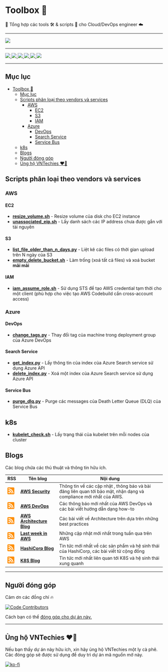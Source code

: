 # Toolbox 🧰

🧰 Tổng hợp các tools 🛠️ & scripts 📝 cho Cloud/DevOps engineer ☁️

---

<a href="https://webuild.community">
	<img src="https://raw.githubusercontent.com/webuild-community/badge/master/svg/made.svg" />
</a>

---

<p float="left">
	<a href="https://vntechies.dev">
		<img src="https://img.shields.io/badge/vntechies.dev-111827?style=for-the-badge&logo=About.me&logoColor=ea580c" />
	</a>
	<a href="https://discord.gg/YecagKUqpS">
		<img src="https://img.shields.io/badge/Discord-5865F2?style=for-the-badge&logo=discord&logoColor=white" />
	</a>
	<a href="https://fb.me/vntechies">
		<img src="https://img.shields.io/badge/Facebook-1877F2?style=for-the-badge&logo=facebook&logoColor=white" />
	</a>
	<a href="https://github.com/vntechies">
		<img src="https://img.shields.io/badge/GitHub-100000?style=for-the-badge&logo=github&logoColor=white" />
	</a>
	<a href="https://twitter.com/vn_techies">
		<img src="https://img.shields.io/badge/Twitter-1DA1F2?style=for-the-badge&logo=twitter&logoColor=white" />
	</a>
	<a href="https://www.youtube.com/channel/UCl_qarJJ3dES5X_CRGQjNLw">
		<img src="https://img.shields.io/badge/YouTube-FF0000?style=for-the-badge&logo=youtube&logoColor=white" />
	</a>
</p>

---

## Mục lục

- [Toolbox 🧰](#toolbox-)
	- [Mục lục](#mục-lục)
	- [Scripts phân loại theo vendors và services](#scripts-phân-loại-theo-vendors-và-services)
		- [AWS](#aws)
			- [EC2](#ec2)
			- [S3](#s3)
			- [IAM](#iam)
		- [Azure](#azure)
			- [DevOps](#devops)
			- [Search Service](#search-service)
			- [Service Bus](#service-bus)
	- [k8s](#k8s)
	- [Blogs](#blogs)
	- [Người đóng góp](#người-đóng-góp)
	- [Ủng hộ VNTechies ❤️‍🔥](#ủng-hộ-vntechies-️)

## Scripts phân loại theo vendors và services

### AWS

#### EC2

- **[resize_volume.sh](aws/ec2/resize_volume.sh)** - Resize volume của disk cho EC2 instance
- **[unassociated_eip.sh](aws/ec2/unassociated_eip.sh)** - Lấy danh sách các IP address chưa được gắn với tài nguyên

#### S3

- **[list_file_older_than_n_days.py](aws/s3/list_file_older_than_n_days.py)** - Liệt kê các files có thời gian upload trên N ngày của S3
- **[empty_delete_bucket.sh](aws/s3/empty_delete_bucket.sh)** - Làm trống (xoá tất cả files) và xoá bucket **mãi mãi**

#### IAM

- **[iam_assume_role.sh](aws/iam/iam_assume_role.sh)** - Sử dụng STS để tạo AWS credential tạm thời cho một client (phù hợp cho việc tạo AWS Codebuild cần cross-account access)

### Azure

#### DevOps

- **[change_tags.py](azure/devops/change_tags.py)** - Thay đổi tag của machine trong deployment group của Azure DevOps

#### Search Service

- **[get_index.py](azure/search_service/get_index.py)** - Lấy thông tin của index của Azure Search service sử dụng Azure API
- **[delete_index.py](azure/search_service/delete_index.py)** - Xoá một index của Azure Search service sử dụng Azure API

#### Service Bus

- **[purge_dlq.py](azure/service_bus/purge_dlq.py)** - Purge các messages của Death Letter Queue (DLQ) của Service Bus

## k8s

- **[kubelet_check.sh](k8s/kubelet_check.sh)** - Lấy trạng thái của kubelet trên mỗi nodes của cluster

## Blogs

Các blog chứa các thủ thuật và thông tin hữu ích.

| RSS                                                                                                                       | Tên blog                                                                | Nội dung                                                                                                           |
| ------------------------------------------------------------------------------------------------------------------------- | ----------------------------------------------------------------------- | ------------------------------------------------------------------------------------------------------------------ |
| <a href="http://blogs.aws.amazon.com/security/blog/feed/"> <img src="rss.png" width="22" height="22" > </a>               | **[AWS Security](https://aws.amazon.com/blogs/security)**               | Thông tin về các cập nhật , thông báo và bài đăng liên quan tới bảo mật, nhận dạng và compliance mới nhất của AWS. |
| <a href="http://blogs.aws.amazon.com/application-management/blog/feed/"> <img src="rss.png" width="22" height="22" > </a> | **[AWS DevOps](https://aws.amazon.com/blogs/devops)**                   | Các thông báo mới nhất của AWS DevOps và các bài viết hướng dẫn dạng how-to                                        |
| <a href="https://aws.amazon.com/blogs/architecture/feed/"> <img src="rss.png" width="22" height="22" > </a>               | **[AWS Architecture Blog](https://aws.amazon.com/blogs/architecture/)** | Các bài viết về Architecture trên dựa trên những best practices                                                    |
| <a href="https://www.lastweekinaws.com/feed/"> <img src="rss.png" width="22" height="22" > </a>                           | **[Last week in AWS](https://www.lastweekinaws.com)**                   | Những cập nhật mới nhất trong tuần qua trên AWS                                                                    |
| <a href="https://www.hashicorp.com/blog/feed.xml"> <img src="rss.png" width="22" height="22" > </a>                       | **[HashiCorp Blog](https://www.hashicorp.com/blog)**                    | Tin tức mới nhất về các sản phẩm và hệ sinh thái của HashiCorp, các bài viết từ cộng đồng                          |
| <a href="https://kubernetes.io/feed.xml"> <img src="rss.png" width="22" height="22" > </a>                                | **[K8S Blog](https://kubernetes.io/blog/)**                             | Tin tức mới nhất liên quan tới K8S và hệ sinh thái xung quanh                                                      |

---

## Người đóng góp

Cảm ơn các đồng chí 🔥

[![Code Contributors](https://contrib.rocks/image?repo=vntechies/toolbox)](https://github.com/vntechies/toolbox/graphs/contributors)

Cách bạn có thể [đóng góp cho dự án này.](https://github.com/vntechies/toolbox/blob/main/.github/CONTRIBUTING.md)

---

## Ủng hộ VNTechies ❤️‍🔥

Nếu bạn thấy dự án này hữu ích, xin hãy ủng hộ VNTechies một ly cà phê. Các đóng góp sẽ được sử dụng để duy trì dự án mã nguồn mở này.

[![ko-fi](https://ko-fi.com/img/githubbutton_sm.svg)](https://ko-fi.com/vntechies)
